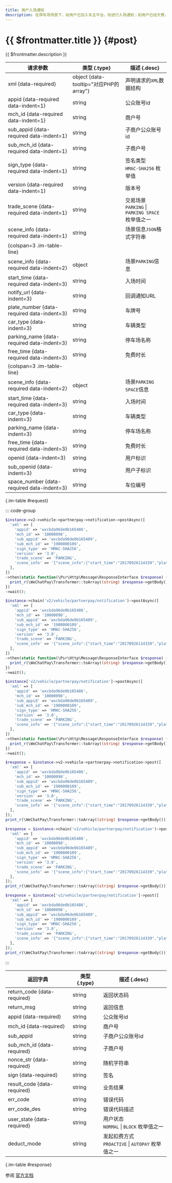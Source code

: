 ```yaml
---
title: 用户入场通知
description: 在停车场场景下，如用户已加入车主平台，则进行入场通知；如用户已经欠费，会发送用户欠费入场通知。本接口，会查询用户是否有欠费或黑名单用户情况，并将对应的用户状态进行返回。
---
```


# {{ $frontmatter.title }} {#post}

{{ $frontmatter.description }}

| 请求参数 | 类型 {.type} | 描述 {.desc}
| --- | --- | ---
| xml {data-required} | object {data-tooltip="对应PHP的array"} | 声明请求的`XML`数据结构
| appid {data-required data-indent=1} | string | 公众账号id
| mch_id {data-required data-indent=1} | string | 商户号
| sub_appid {data-required data-indent=1} | string | 子商户公众账号id
| sub_mch_id {data-required data-indent=1} | string | 子商户号
| sign_type {data-required data-indent=1} | string | 签名类型<br/>`HMAC-SHA256` 枚举值
| version {data-required data-indent=1} | string | 版本号
| trade_scene {data-required data-indent=1} | string | 交易场景<br/>`PARKING` \| `PARKING SPACE` 枚举值之一
| scene_info {data-required data-indent=1} | string | 场景信息`JSON`格式字符串
| {colspan=3 .im-table-line}
| scene_info {data-required data-indent=2} | object | 场景`PARKING`信息
| start_time {data-required data-indent=3} | string | 入场时间
| notify_url {data-indent=3} | string | 回调通知URL
| plate_number {data-required data-indent=3} | string | 车牌号
| car_type {data-indent=3} | string | 车辆类型
| parking_name {data-required data-indent=3} | string | 停车场名称
| free_time {data-required data-indent=3} | string | 免费时长
| {colspan=3 .im-table-line}
| scene_info {data-required data-indent=2} | object | 场景`PARKING SPACE`信息
| start_time {data-required data-indent=3} | string | 入场时间
| car_type {data-indent=3} | string | 车辆类型
| parking_name {data-indent=3} | string | 停车场名称
| free_time {data-required data-indent=3} | string | 免费时长
| openid {data-indent=3} | string | 用户标识
| sub_openid {data-indent=3} | string | 用户子标识
| space_number {data-required data-indent=3} | string | 车位编号

{.im-table #request}

::: code-group

```php [异步纯链式]
$instance->v2->vehicle->partnerpay->notification->postAsync([
  'xml' => [
    'appid' => 'wxcbda96de0b165486',
    'mch_id' => '10000098',
    'sub_appid' => 'wxcbda96de0b165489',
    'sub_mch_id' => '1900000109',
    'sign_type' => 'HMAC-SHA256',
    'version' => '3.0',
    'trade_scene' => 'PARKING',
    'scene_info' => '{"scene_info":{"start_time":"20170926114339","plate_number":"CB1000sdfasd","free_time":"1200","car_type":"大型车","parking_name":"欢乐海岸停车场"}}',
  ],
])
->then(static function(\Psr\Http\Message\ResponseInterface $response) {
  print_r(\WeChatPay\Transformer::toArray((string) $response->getBody()));
})
->wait();
```

```php [异步声明式]
$instance->chain('v2/vehicle/partnerpay/notification')->postAsync([
  'xml' => [
    'appid' => 'wxcbda96de0b165486',
    'mch_id' => '10000098',
    'sub_appid' => 'wxcbda96de0b165489',
    'sub_mch_id' => '1900000109',
    'sign_type' => 'HMAC-SHA256',
    'version' => '3.0',
    'trade_scene' => 'PARKING',
    'scene_info' => '{"scene_info":{"start_time":"20170926114339","plate_number":"CB1000sdfasd","free_time":"1200","car_type":"大型车","parking_name":"欢乐海岸停车场"}}',
  ],
])
->then(static function(\Psr\Http\Message\ResponseInterface $response) {
  print_r(\WeChatPay\Transformer::toArray((string) $response->getBody()));
})
->wait();
```

```php [异步属性式]
$instance['v2/vehicle/partnerpay/notification']->postAsync([
  'xml' => [
    'appid' => 'wxcbda96de0b165486',
    'mch_id' => '10000098',
    'sub_appid' => 'wxcbda96de0b165489',
    'sub_mch_id' => '1900000109',
    'sign_type' => 'HMAC-SHA256',
    'version' => '3.0',
    'trade_scene' => 'PARKING',
    'scene_info' => '{"scene_info":{"start_time":"20170926114339","plate_number":"CB1000sdfasd","free_time":"1200","car_type":"大型车","parking_name":"欢乐海岸停车场"}}',
  ],
])
->then(static function(\Psr\Http\Message\ResponseInterface $response) {
  print_r(\WeChatPay\Transformer::toArray((string) $response->getBody()));
})
->wait();
```

```php [同步纯链式]
$response = $instance->v2->vehicle->partnerpay->notification->post([
  'xml' => [
    'appid' => 'wxcbda96de0b165486',
    'mch_id' => '10000098',
    'sub_appid' => 'wxcbda96de0b165489',
    'sub_mch_id' => '1900000109',
    'sign_type' => 'HMAC-SHA256',
    'version' => '3.0',
    'trade_scene' => 'PARKING',
    'scene_info' => '{"scene_info":{"start_time":"20170926114339","plate_number":"CB1000sdfasd","free_time":"1200","car_type":"大型车","parking_name":"欢乐海岸停车场"}}',
  ],
]);
print_r(\WeChatPay\Transformer::toArray((string) $response->getBody()));
```

```php [同步声明式]
$response = $instance->chain('v2/vehicle/partnerpay/notification')->post([
  'xml' => [
    'appid' => 'wxcbda96de0b165486',
    'mch_id' => '10000098',
    'sub_appid' => 'wxcbda96de0b165489',
    'sub_mch_id' => '1900000109',
    'sign_type' => 'HMAC-SHA256',
    'version' => '3.0',
    'trade_scene' => 'PARKING',
    'scene_info' => '{"scene_info":{"start_time":"20170926114339","plate_number":"CB1000sdfasd","free_time":"1200","car_type":"大型车","parking_name":"欢乐海岸停车场"}}',
  ],
]);
print_r(\WeChatPay\Transformer::toArray((string) $response->getBody()));
```

```php [同步属性式]
$response = $instance['v2/vehicle/partnerpay/notification']->post([
  'xml' => [
    'appid' => 'wxcbda96de0b165486',
    'mch_id' => '10000098',
    'sub_appid' => 'wxcbda96de0b165489',
    'sub_mch_id' => '1900000109',
    'sign_type' => 'HMAC-SHA256',
    'version' => '3.0',
    'trade_scene' => 'PARKING',
    'scene_info' => '{"scene_info":{"start_time":"20170926114339","plate_number":"CB1000sdfasd","free_time":"1200","car_type":"大型车","parking_name":"欢乐海岸停车场"}}',
  ],
]);
print_r(\WeChatPay\Transformer::toArray((string) $response->getBody()));
```

:::

| 返回字典 | 类型 {.type} | 描述 {.desc}
| --- | --- | ---
| return_code {data-required}| string | 返回状态码
| return_msg | string | 返回信息
| appid {data-required}| string | 公众账号id
| mch_id {data-required}| string | 商户号
| sub_appid | string | 子商户公众账号id
| sub_mch_id {data-required}| string | 子商户号
| nonce_str {data-required}| string | 随机字符串
| sign {data-required}| string | 签名
| result_code {data-required}| string | 业务结果
| err_code | string | 错误代码
| err_code_des | string | 错误代码描述
| user_state {data-required}| string | 用户状态<br/>`NORMAL` \| `BLOCK` 枚举值之一
| deduct_mode | string | 发起扣费方式<br/>`PROACTIVE` \| `AUTOPAY` 枚举值之一

{.im-table #response}

参阅 [官方文档](https://pay.weixin.qq.com/wiki/doc/api/vehicle_v2_sl.php?chapter=20_992&index=1&p=202)
